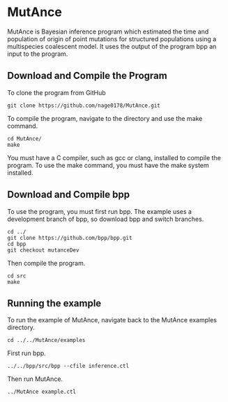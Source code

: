 # MutAnce 
MutAnce is Bayesian inference program which estimated the time and population of origin of point mutations for structured populations using a multispecies coalescent model.
It uses the output of the program bpp an input to the program.

## Download and Compile the Program
To clone the program from GitHub

```
git clone https://github.com/nage0178/MutAnce.git
```

To compile the program, navigate to the directory and use the make command.

```
cd MutAnce/
make
```
You must have a C compiler, such as gcc or clang, installed to compile the program.
To use the make command, you must have the make system installed.

## Download and Compile bpp
To use the program, you must first run bpp. The example uses a development branch of bpp, so download bpp and switch branches.

```
cd ../
git clone https://github.com/bpp/bpp.git
cd bpp
git checkout mutanceDev
```

Then compile the program.

```
cd src
make
```

## Running the example
To run the example of MutAnce, navigate back to the MutAnce examples directory.

```
cd ../../MutAnce/examples
```

First run bpp.

```
../../bpp/src/bpp --cfile inference.ctl
```

Then run MutAnce.

```
../MutAnce example.ctl
```


